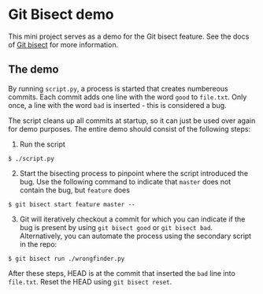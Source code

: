 # Git Bisect demo
This mini project serves as a demo for the Git bisect feature. See the docs of [Git bisect](https://git-scm.com/docs/git-bisect) for more information.

## The demo
By running `script.py`, a process is started that creates numbereous commits. Each commit adds one line with the word `good` to `file.txt`. Only once, a line with the word `bad` is inserted - this is considered a bug.

The script cleans up all commits at startup, so it can just be used over again for demo purposes. The entire demo should consist of the following steps:

1. Run the script
```
$ ./script.py
```

2. Start the bisecting process to pinpoint where the script introduced the bug. Use the following command to indicate that `master` does not contain the bug, but `feature` does
```
$ git bisect start feature master --
```

3. Git will iteratively checkout a commit for which you can indicate if the bug is present by using `git bisect good` or `git bisect bad`. Alternatively, you can automate the process using the secondary script in the repo:
```
$ git bisect run ./wrongfinder.py
```

After these steps, HEAD is at the commit that inserted the `bad` line into `file.txt`.
Reset the HEAD using `git bisect reset`.
